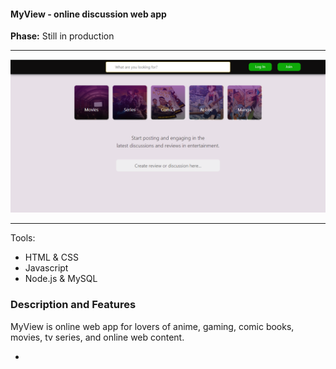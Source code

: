#### MyView - online discussion web app

**Phase:** Still in production
___
![homepage](/screenshots/homepage.PNG)
___

Tools:
* HTML & CSS
* Javascript
* Node.js & MySQL

### Description and Features
MyView is online web app for lovers of anime, gaming, comic books, movies, tv series, and online web content.

* 